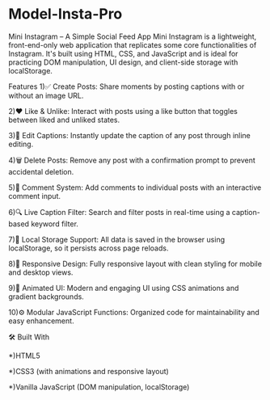# Model-Insta-Pro

Mini Instagram – A Simple Social Feed App
Mini Instagram is a lightweight, front-end-only web application that replicates some core functionalities of Instagram. It's built using HTML, CSS, and JavaScript and is ideal for practicing DOM manipulation, UI design, and client-side storage with localStorage.

Features
1)✅ Create Posts: Share moments by posting captions with or without an image URL.

2)❤️ Like & Unlike: Interact with posts using a like button that toggles between liked and unliked states.

3)📝 Edit Captions: Instantly update the caption of any post through inline editing.

4)🗑️ Delete Posts: Remove any post with a confirmation prompt to prevent accidental deletion.

5)💬 Comment System: Add comments to individual posts with an interactive comment input.

6)🔍 Live Caption Filter: Search and filter posts in real-time using a caption-based keyword filter.

7)💾 Local Storage Support: All data is saved in the browser using localStorage, so it persists across page reloads.

8)📱 Responsive Design: Fully responsive layout with clean styling for mobile and desktop views.

9)🎨 Animated UI: Modern and engaging UI using CSS animations and gradient backgrounds.

10)⚙️ Modular JavaScript Functions: Organized code for maintainability and easy enhancement.

🛠️ Built With

*)HTML5

*)CSS3 (with animations and responsive layout)

*)Vanilla JavaScript (DOM manipulation, localStorage)
